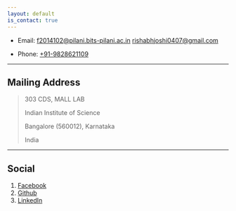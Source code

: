 ```yaml
---
layout: default
is_contact: true
---
```


* Email: [f2014102@pilani.bits-pilani.ac.in](mailto:f2014102@pilani.bits-pilani.ac.in)
         [rishabhjoshi0407@gmail.com](mailto:rishabhjoshi0407@gmail.com)

* Phone: [+91-9828621109](tel:+91-9828621109)

---

## Mailing Address

> 303 CDS, MALL LAB
>
> Indian Institute of Science
>
> Bangalore (560012), Karnataka 
>
> India

---

## Social

1. [Facebook](https://www.facebook.com/rishabh.joshi.047)
2. [Github](https://github.com/rishabhjoshi)
3. [LinkedIn](https://in.linkedin.com/in/rishabh-joshi-887351b2)
